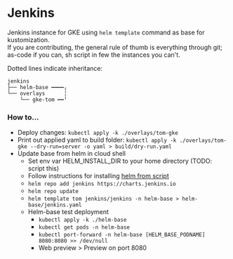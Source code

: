 # Jenkins
Jenkins instance for GKE using `helm template` command as base for kustomization.  
If you are contributing, the general rule of thumb is everything through git; as-code if you can, sh script in few the instances you can't.  

Dotted lines indicate inheritance:

```
jenkins
├── helm-base ╍╍╍╍╷
└── overlays      ╎
    └── gke-tom ╍╍╵
```

### How to...

* Deploy changes: `kubectl apply -k ./overlays/tom-gke`
* Print out applied yaml to build folder: `kubectl apply -k ./overlays/tom-gke --dry-run=server -o yaml > build/dry-run.yaml`
* Update base from helm in cloud shell
  * Set env var HELM_INSTALL_DIR to your home directory (TODO: script this)
  * Follow instructions for installing [helm from script](https://helm.sh/docs/intro/install/#from-script)
  * `helm repo add jenkins https://charts.jenkins.io`
  * `helm repo update`
  * `helm template tom jenkins/jenkins -n helm-base > helm-base/jenkins.yaml`
  * Helm-base test deployment
    * `kubectl apply -k ./helm-base`
    * `kubectl get pods -n helm-base`
    * `kubectl port-forward -n helm-base [HELM_BASE_PODNAME] 8080:8080 >> /dev/null`
    * Web preview > Preview on port 8080
